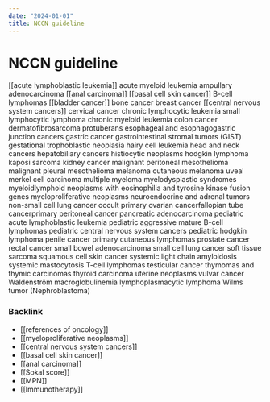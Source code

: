 ```yaml
---
date: "2024-01-01"
title: NCCN guideline
---
```



# NCCN guideline

[[acute lymphoblastic leukemia]]
acute myeloid leukemia
ampullary adenocarcinoma
[[anal carcinoma]]
[[basal cell skin cancer]]
B-cell lymphomas
[[bladder cancer]]
bone cancer
breast cancer
[[central nervous system cancers]]
cervical cancer
chronic lymphocytic leukemia
small lymphocytic lymphoma
chronic myeloid leukemia
colon cancer
dermatofibrosarcoma protuberans
esophageal and esophagogastric junction cancers
gastric cancer
gastrointestinal stromal tumors (GIST)
gestational trophoblastic neoplasia
hairy cell leukemia
head and neck cancers
hepatobiliary cancers
histiocytic neoplasms
hodgkin lymphoma
kaposi sarcoma
kidney cancer
malignant peritoneal mesothelioma
malignant pleural mesothelioma
melanoma cutaneous
melanoma uveal
merkel cell carcinoma
multiple myeloma
myelodysplastic syndromes
myeloidlymphoid neoplasms with eosinophilia and tyrosine kinase fusion genes
myeloproliferative neoplasms
neuroendocrine and adrenal tumors
non-small cell lung cancer
occult primary
ovarian cancerfallopian tube cancerprimary peritoneal cancer
pancreatic adenocarcinoma
pediatric acute lymphoblastic leukemia
pediatric aggressive mature B-cell lymphomas
pediatric central nervous system cancers
pediatric hodgkin lymphoma
penile cancer
primary cutaneous lymphomas
prostate cancer
rectal cancer
small bowel adenocarcinoma
small cell lung cancer
soft tissue sarcoma
squamous cell skin cancer
systemic light chain amyloidosis
systemic mastocytosis
T-cell lymphomas
testicular cancer
thymomas and thymic carcinomas
thyroid carcinoma
uterine neoplasms
vulvar cancer
Waldenström macroglobulinemia lymphoplasmacytic lymphoma
Wilms tumor (Nephroblastoma)



### Backlink

- [[references of oncology]] 
- [[myeloproliferative neoplasms]] 
- [[central nervous system cancers]] 
- [[basal cell skin cancer]] 
- [[anal carcinoma]] 
- [[Sokal score]] 
- [[MPN]] 
- [[Immunotherapy]] 
